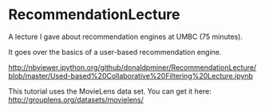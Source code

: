# RecommendationLecture
A lecture I gave about recommendation engines at UMBC (75 minutes).

It goes over the basics of a user-based recommendation engine.

http://nbviewer.ipython.org/github/donaldpminer/RecommendationLecture/blob/master/Used-based%20Collaborative%20Filtering%20Lecture.ipynb

This tutorial uses the MovieLens data set. You can get it here:
http://grouplens.org/datasets/movielens/
